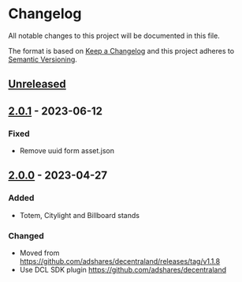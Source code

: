 # Changelog

All notable changes to this project will be documented in this file.

The format is based on [Keep a Changelog](https://keepachangelog.com/en/1.0.0/)
and this project adheres to [Semantic Versioning](https://semver.org/spec/v2.0.0.html).

## [Unreleased]

## [2.0.1] - 2023-06-12
### Fixed
- Remove uuid form asset.json

## [2.0.0] - 2023-04-27
### Added
- Totem, Citylight and Billboard stands
### Changed
- Moved from https://github.com/adshares/decentraland/releases/tag/v1.1.8
- Use DCL SDK plugin https://github.com/adshares/decentraland


[Unreleased]: https://github.com/adshares/dcl-smart-banner/compare/v2.0.1...HEAD
[2.0.1]: https://github.com/adshares/dcl-smart-banner/compare/v2.0.0...v2.0.1
[2.0.0]: https://github.com/adshares/dcl-smart-banner/releases/tag/v2.0.0
